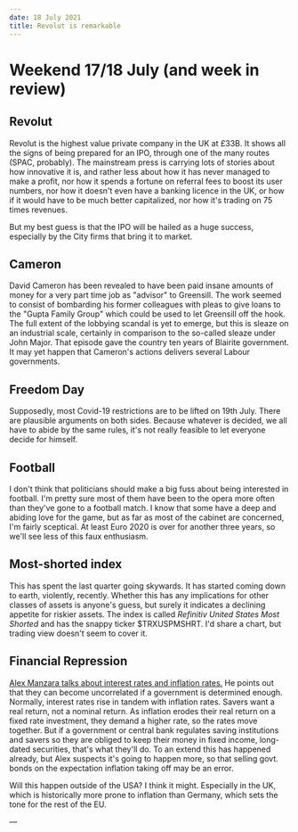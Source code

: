 ```yaml
---
date: 18 July 2021
title: Revolut is remarkable
---
```


# Weekend 17/18 July (and week in review)

## Revolut

Revolut is the highest value private company in the UK at £33B.
It shows all the signs of being prepared for an IPO, through one of the many routes (SPAC, probably).
The mainstream press is carrying lots of stories about how innovative it is, and rather less about how it has never managed to make a profit, nor how it spends a fortune on referral fees to boost its user numbers, nor how it doesn't even have a banking licence in the UK, or how if it would have to be much better capitalized, nor how it's trading on 75 times revenues.

But my best guess is that the IPO will be hailed as a huge success, especially by the City firms that bring it to market.

## Cameron

David Cameron has been revealed to have been paid insane amounts of money for a very part time job as "advisor" to Greensill. The work seemed to consist of bombarding his former colleagues with pleas to give loans to the "Gupta Family Group" which could be used to let Greensill off the hook.
The full extent of the lobbying scandal is yet to emerge, but this is sleaze on an industrial scale, certainly in comparison to the so-called sleaze under John Major. That episode gave the country ten years of Blairite government. It may yet happen that Cameron's actions delivers several Labour governments. 

## Freedom Day

Supposedly, most Covid-19 restrictions are to be lifted on 19th July.
There are plausible arguments on both sides.
Because whatever is decided, we all have to abide by the same rules, it's not really feasible to let everyone decide for himself. 

## Football

I don't think that politicians should make a big fuss about being interested in football.
I'm pretty sure most of them have been to the opera more often than they've gone to a football match.
I know that some have a deep and abiding love for the game, but as far as most of the cabinet are concerned, I'm fairly sceptical.
At least Euro 2020 is over for another three years, so we'll see less of this faux enthusiasm.

## Most-shorted index

This has spent the last quarter going skywards. It has started coming down to earth, violently, recently.
Whether this has any implications for other classes of assets is anyone's guess, but surely it indicates a declining appetite for riskier assets.
The index is called _Refinitiv United States Most Shorted_ and has the snappy ticker $TRXUSPMSHRT. I'd share a chart, but trading view doesn't seem to cover it.

## Financial Repression

[Alex Manzara talks about interest rates and inflation rates.](https://www.chartpoint.com/inflation-and-interest-rates-unrelated/)
He points out that they can become uncorrelated if a government is determined enough.
Normally, interest rates rise in tandem with inflation rates. 
Savers want a real return, not a nominal return.
As inflation erodes their real return on a fixed rate investment, they demand a higher rate, so the rates move together.
But if a government or central bank regulates saving institutions and savers so they are obliged to keep their money in fixed income, long-dated securities, that's what they'll do.
To an extend this has happened already, but Alex suspects it's going to happen more, so that selling govt. bonds on the expectation inflation taking off may be an error.

Will this happen outside of the USA? I think it might. Especially in the UK, which is historically more prone to inflation than Germany, which sets the tone for the rest of the EU.

—


